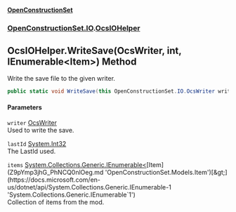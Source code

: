 #### [OpenConstructionSet](index.md 'index')
### [OpenConstructionSet.IO](index.md#OpenConstructionSet_IO 'OpenConstructionSet.IO').[OcsIOHelper](JZTSUWDp1bIPbzqkTvZY3Q.md 'OpenConstructionSet.IO.OcsIOHelper')
## OcsIOHelper.WriteSave(OcsWriter, int, IEnumerable&lt;Item&gt;) Method
Write the save file to the given writer.  
```csharp
public static void WriteSave(this OpenConstructionSet.IO.OcsWriter writer, int lastId, System.Collections.Generic.IEnumerable<OpenConstructionSet.Models.Item> items);
```
#### Parameters
<a name='OpenConstructionSet_IO_OcsIOHelper_WriteSave(OpenConstructionSet_IO_OcsWriter_int_System_Collections_Generic_IEnumerable_OpenConstructionSet_Models_Item_)_writer'></a>
`writer` [OcsWriter](ZpKxsyHEFPikx37jMDDXsg.md 'OpenConstructionSet.IO.OcsWriter')  
Used to write the save.
  
<a name='OpenConstructionSet_IO_OcsIOHelper_WriteSave(OpenConstructionSet_IO_OcsWriter_int_System_Collections_Generic_IEnumerable_OpenConstructionSet_Models_Item_)_lastId'></a>
`lastId` [System.Int32](https://docs.microsoft.com/en-us/dotnet/api/System.Int32 'System.Int32')  
The LastId used.
  
<a name='OpenConstructionSet_IO_OcsIOHelper_WriteSave(OpenConstructionSet_IO_OcsWriter_int_System_Collections_Generic_IEnumerable_OpenConstructionSet_Models_Item_)_items'></a>
`items` [System.Collections.Generic.IEnumerable&lt;](https://docs.microsoft.com/en-us/dotnet/api/System.Collections.Generic.IEnumerable-1 'System.Collections.Generic.IEnumerable`1')[Item](Z9pYmp3jhG_PhNCQ0nlOeg.md 'OpenConstructionSet.Models.Item')[&gt;](https://docs.microsoft.com/en-us/dotnet/api/System.Collections.Generic.IEnumerable-1 'System.Collections.Generic.IEnumerable`1')  
Collection of items from the mod.
  
